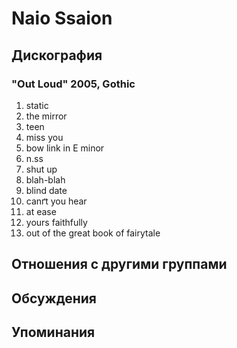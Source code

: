 # Naio Ssaion



## Дискография

### "Out Loud" 2005, Gothic

01. static
02. the mirror
03. teen
04. miss you
05. bow link in E minor
06. n.ss
07. shut up
08. blah-blah
09. blind date
10. canґt you hear
11. at ease
12. yours faithfully
13. out of the great book of fairytale


## Отношения с другими группами


## Обсуждения


## Упоминания

